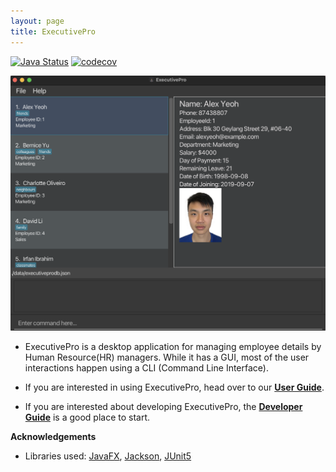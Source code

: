 ```yaml
---
layout: page
title: ExecutivePro
---
```


[![Java Status](https://github.com/AY2223S2-CS2103T-W09-4/tp/actions/workflows/gradle.yml/badge.svg)](https://github.com/AY2223S2-CS2103T-W09-4/tp/actions/workflows/gradle.yml)
[![codecov](https://codecov.io/gh/AY2223S2-CS2103T-W09-4/tp/branch/master/graph/badge.svg?token=U0HOMMQY33)](https://codecov.io/gh/AY2223S2-CS2103T-W09-4/tp)

![Ui](images/UserGuide/Ui.png)

* ExecutivePro is a desktop application for managing employee details by Human Resource(HR) managers. While it has a GUI, most of the user interactions happen using a CLI (Command Line Interface).

* If you are interested in using ExecutivePro, head over to our [**User Guide**](UserGuide.md).
* If you are interested about developing ExecutivePro, the [**Developer Guide**](DeveloperGuide.md) is a good place to start.


**Acknowledgements**

* Libraries used: [JavaFX](https://openjfx.io/), [Jackson](https://github.com/FasterXML/jackson), [JUnit5](https://github.com/junit-team/junit5)
